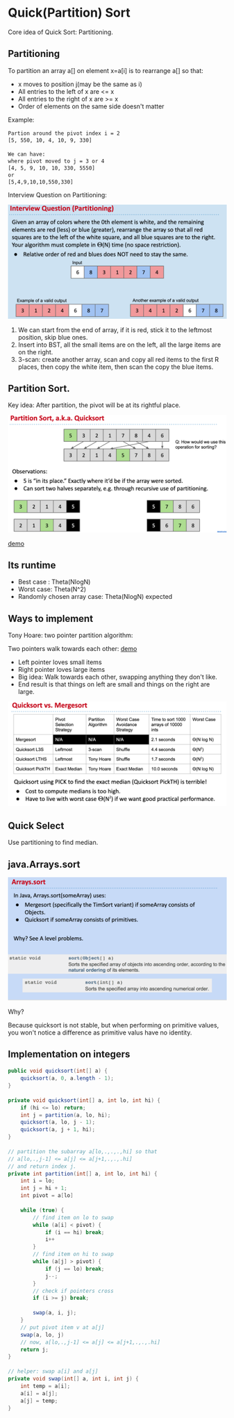 # Quick(Partition) Sort

Core idea of Quick Sort: Partitioning.

## Partitioning

To partition an array a[] on element x=a[i] is to rearrange a[] so that:

+ x moves to position j(may be the same as i)
+ All entries to the left of x are <= x
+ All entries to the right of x are >= x
+ Order of elements on the same side doesn't matter
  

Example:

```
Partion around the pivot index i = 2
[5, 550, 10, 4, 10, 9, 330]

We can have:
where pivot moved to j = 3 or 4
[4, 5, 9, 10, 10, 330, 5550]
or
[5,4,9,10,10,550,330]
```

Interview Question on Partitioning:

![](../img/partition.png)

1. We can start from the end of array, if it is red, stick it to the leftmost position, skip blue ones.
2. Insert into BST, all the small items are on the left, all the large items are on the right.
3. 3-scan: create another array, scan and copy all red items to the first R places, then copy the white item, then scan the copy the blue items.


## Partition Sort.

Key idea: After partition, the pivot will be at its rightful place.

![](../img/quicksort.png)

[demo](https://docs.google.com/presentation/d/1QjAs-zx1i0_XWlLqsKtexb-iueao9jNLkN-gW9QxAD0/edit)

## Its runtime

+ Best case : Theta(NlogN)
+ Worst case: Theta(N^2)
+ Randomly chosen array case: Theta(NlogN) expected

## Ways to implement

Tony Hoare: two pointer partition algorithm:

Two pointers walk towards each other: [demo](https://docs.google.com/presentation/d/1DOnWS59PJOa-LaBfttPRseIpwLGefZkn450TMSSUiQY/pub?start=false&loop=false&delayms=3000&slide=id.g463de7561_042)

+ Left pointer loves small items
+ Right pointer loves large items
+ Big idea: Walk towards each other, swapping anything they don't like.
+ End result is that things on left are small and things on the right are large.



![](../img/quickvsmerge.png)


## Quick Select

Use partitioning to find median.

## java.Arrays.sort

![arrays.sort](../img/arraysort.png)

Why?

Because quicksort is not stable, but when performing on primitive values, you won't notice a difference as primitive valus have no identity.

## Implementation on integers

```java
public void quicksort(int[] a) {
    quicksort(a, 0, a.length - 1);
}

private void quicksort(int[] a, int lo, int hi) {
    if (hi <= lo) return;
    int j = partition(a, lo, hi);
    quicksort(a, lo, j - 1);
    quicksort(a, j + 1, hi);
}

// partition the subarray a[lo,.,.,.,hi] so that 
// a[lo,.,j-1] <= a[j] <= a[j+1,.,.,.hi]
// and return index j.
private int partition(int[] a, int lo, int hi) {
    int i = lo;
    int j = hi + 1;
    int pivot = a[lo]

    while (true) {
        // find item on lo to swap
        while (a[i] < pivot) {
            if (i == hi) break;
            i++
        }
        // find item on hi to swap
        while (a[j] > pivot) {
            if (j == lo) break;
            j--;
        }
        // check if pointers cross
        if (i >= j) break;

        swap(a, i, j);
    }
    // put pivot item v at a[j]
    swap(a, lo, j)
    // now, a[lo,.,j-1] <= a[j] <= a[j+1,.,.,.hi]
    return j;
}

// helper: swap a[i] and a[j]
private void swap(int[] a, int i, int j) {
    int temp = a[i];
    a[i] = a[j];
    a[j] = temp;
}
```